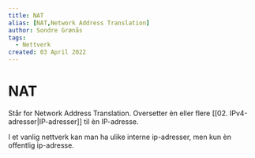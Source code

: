 ```yaml
---
title: NAT
alias: [NAT,Network Address Translation]
author: Sondre Grønås
tags:
  - Nettverk
created: 03 April 2022
---
```

# NAT
Står for Network Address Translation. Oversetter èn eller flere [[02. IPv4-adresser|IP-adresser]] til èn IP-adresse.

I et vanlig nettverk kan man ha ulike interne ip-adresser, men kun èn offentlig ip-adresse.